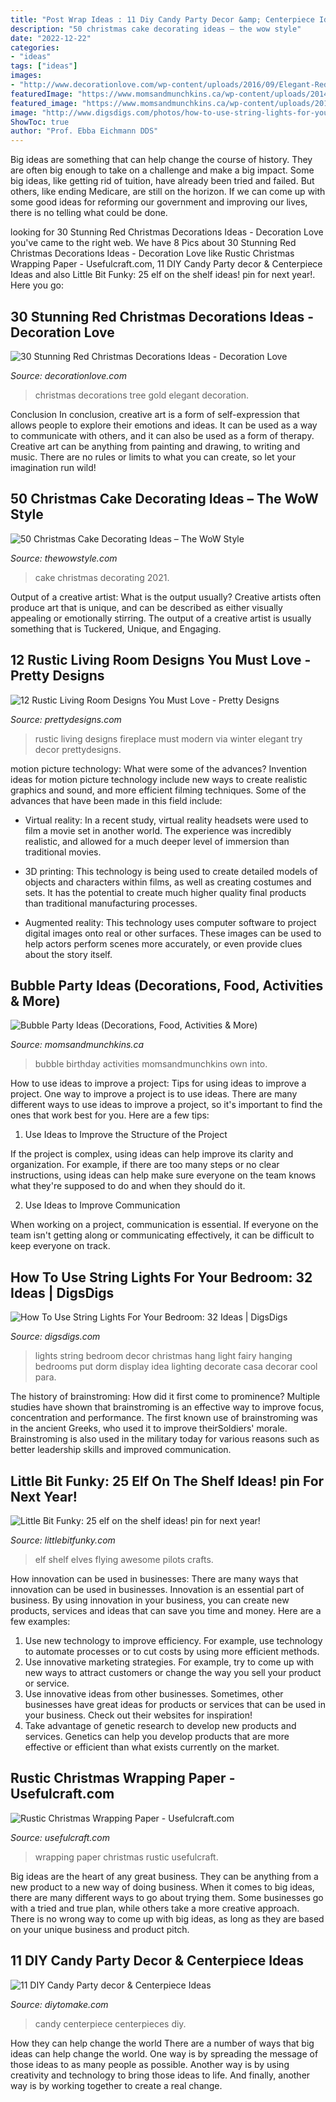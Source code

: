 ```yaml
---
title: "Post Wrap Ideas : 11 Diy Candy Party Decor &amp; Centerpiece Ideas"
description: "50 christmas cake decorating ideas – the wow style"
date: "2022-12-22"
categories:
- "ideas"
tags: ["ideas"]
images:
- "http://www.decorationlove.com/wp-content/uploads/2016/09/Elegant-Red-and-Gold-Christmas-Tree.jpg"
featuredImage: "https://www.momsandmunchkins.ca/wp-content/uploads/2014/06/bubble-party-3.jpg"
featured_image: "https://www.momsandmunchkins.ca/wp-content/uploads/2014/06/bubble-party-3.jpg"
image: "http://www.digsdigs.com/photos/how-to-use-string-lights-for-your-bedroom-ideas-10.jpg"
ShowToc: true
author: "Prof. Ebba Eichmann DDS"
---
```



Big ideas are something that can help change the course of history. They are often big enough to take on a challenge and make a big impact. Some big ideas, like getting rid of tuition, have already been tried and failed. But others, like ending Medicare, are still on the horizon. If we can come up with some good ideas for reforming our government and improving our lives, there is no telling what could be done.

	

		
looking for 30 Stunning Red Christmas Decorations Ideas - Decoration Love you've came to the right web. We have 8 Pics about 30 Stunning Red Christmas Decorations Ideas - Decoration Love like Rustic Christmas Wrapping Paper - Usefulcraft.com, 11 DIY Candy Party decor &amp; Centerpiece Ideas and also Little Bit Funky: 25 elf on the shelf ideas! pin for next year!. Here you go:
		
    
## 30 Stunning Red Christmas Decorations Ideas - Decoration Love

<img loading=lazy src="http://www.decorationlove.com/wp-content/uploads/2016/09/Elegant-Red-and-Gold-Christmas-Tree.jpg" onerror="this.onerror=null;this.src='https://tse1.mm.bing.net/th?id=OIP.Y-SSRlfN8gvD94pUHKwYZgHaLH&amp;pid=15.1';" alt="30 Stunning Red Christmas Decorations Ideas - Decoration Love">

_Source: decorationlove.com_

>christmas decorations tree gold elegant decoration. 

	

Conclusion
In conclusion, creative art is a form of self-expression that allows people to explore their emotions and ideas. It can be used as a way to communicate with others, and it can also be used as a form of therapy. Creative art can be anything from painting and drawing, to writing and music. There are no rules or limits to what you can create, so let your imagination run wild!

    
## 50 Christmas Cake Decorating Ideas – The WoW Style

<img loading=lazy src="http://thewowstyle.com/wp-content/uploads/2014/11/2021.jpg" onerror="this.onerror=null;this.src='https://tse1.mm.bing.net/th?id=OIP.uueR8IBBPhKKsi4IqhxxwAHaLJ&amp;pid=15.1';" alt="50 Christmas Cake Decorating Ideas – The WoW Style">

_Source: thewowstyle.com_

>cake christmas decorating 2021. 

	

Output of a creative artist: What is the output usually?
Creative artists often produce art that is unique, and can be described as either visually appealing or emotionally stirring. The output of a creative artist is usually something that is Tuckered, Unique, and Engaging.

    
## 12 Rustic Living Room Designs You Must Love - Pretty Designs

<img loading=lazy src="https://www.prettydesigns.com/wp-content/uploads/2014/12/Homeintradition.jpg" onerror="this.onerror=null;this.src='https://tse3.mm.bing.net/th?id=OIP.yIDsBFek2TS909gpwCxNugHaFj&amp;pid=15.1';" alt="12 Rustic Living Room Designs You Must Love - Pretty Designs">

_Source: prettydesigns.com_

>rustic living designs fireplace must modern via winter elegant try decor prettydesigns. 

	

motion picture technology: What were some of the advances?
Invention ideas for motion picture technology include new ways to create realistic graphics and sound, and more efficient filming techniques. Some of the advances that have been made in this field include: 
- Virtual reality: In a recent study, virtual reality headsets were used to film a movie set in another world. The experience was incredibly realistic, and allowed for a much deeper level of immersion than traditional movies. 

- 3D printing: This technology is being used to create detailed models of objects and characters within films, as well as creating costumes and sets. It has the potential to create much higher quality final products than traditional manufacturing processes. 

- Augmented reality: This technology uses computer software to project digital images onto real or other surfaces. These images can be used to help actors perform scenes more accurately, or even provide clues about the story itself.

    
## Bubble Party Ideas (Decorations, Food, Activities &amp; More)

<img loading=lazy src="https://www.momsandmunchkins.ca/wp-content/uploads/2014/06/bubble-party-3.jpg" onerror="this.onerror=null;this.src='https://tse1.mm.bing.net/th?id=OIP.rh8VsRj_N97vK1L-Lmgm9QAAAA&amp;pid=15.1';" alt="Bubble Party Ideas (Decorations, Food, Activities &amp; More)">

_Source: momsandmunchkins.ca_

>bubble birthday activities momsandmunchkins own into. 

	

How to use ideas to improve a project: Tips for using ideas to improve a project.
One way to improve a project is to use ideas. There are many different ways to use ideas to improve a project, so it's important to find the ones that work best for you. Here are a few tips:
1. Use Ideas to Improve the Structure of the Project

If the project is complex, using ideas can help improve its clarity and organization. For example, if there are too many steps or no clear instructions, using ideas can help make sure everyone on the team knows what they're supposed to do and when they should do it.

2. Use Ideas to Improve Communication

When working on a project, communication is essential. If everyone on the team isn't getting along or communicating effectively, it can be difficult to keep everyone on track.

    
## How To Use String Lights For Your Bedroom: 32 Ideas | DigsDigs

<img loading=lazy src="http://www.digsdigs.com/photos/how-to-use-string-lights-for-your-bedroom-ideas-10.jpg" onerror="this.onerror=null;this.src='https://tse4.mm.bing.net/th?id=OIP.ED06IFjvHNGaN0Pi5XwHUQHaJ3&amp;pid=15.1';" alt="How To Use String Lights For Your Bedroom: 32 Ideas | DigsDigs">

_Source: digsdigs.com_

>lights string bedroom decor christmas hang light fairy hanging bedrooms put dorm display idea lighting decorate casa decorar cool para. 

	

The history of brainstroming: How did it first come to prominence?
Multiple studies have shown that brainstroming is an effective way to improve focus, concentration and performance. The first known use of brainstroming was in the ancient Greeks, who used it to improve theirSoldiers' morale. Brainstroming is also used in the military today for various reasons such as better leadership skills and improved communication.

    
## Little Bit Funky: 25 Elf On The Shelf Ideas! pin For Next Year!

<img loading=lazy src="https://2.bp.blogspot.com/-SwYZIUR5dns/Ur9eqPUL6DI/AAAAAAAATtg/1gt5vOxB0Jk/s1600/IMG_7382.JPG" onerror="this.onerror=null;this.src='https://tse1.mm.bing.net/th?id=OIP.vumg5YBZdHwPUXzxeAKMqQHaHa&amp;pid=15.1';" alt="Little Bit Funky: 25 elf on the shelf ideas! pin for next year!">

_Source: littlebitfunky.com_

>elf shelf elves flying awesome pilots crafts. 

	

How innovation can be used in businesses: There are many ways that innovation can be used in businesses.
Innovation is an essential part of business. By using innovation in your business, you can create new products, services and ideas that can save you time and money. Here are a few examples: 
1. Use new technology to improve efficiency. For example, use technology to automate processes or to cut costs by using more efficient methods. 
2. Use innovative marketing strategies. For example, try to come up with new ways to attract customers or change the way you sell your product or service. 
3. Use innovative ideas from other businesses. Sometimes, other businesses have great ideas for products or services that can be used in your business. Check out their websites for inspiration! 
4. Take advantage of genetic research to develop new products and services. Genetics can help you develop products that are more effective or efficient than what exists currently on the market.

    
## Rustic Christmas Wrapping Paper - Usefulcraft.com

<img loading=lazy src="http://www.usefulcraft.com/wp-content/uploads/2019/12/rustic-christmas-wrapping-paper-4.jpg" onerror="this.onerror=null;this.src='https://tse4.mm.bing.net/th?id=OIP.09qwOzzNejcvZ5YyfT5wBAHaLH&amp;pid=15.1';" alt="Rustic Christmas Wrapping Paper - Usefulcraft.com">

_Source: usefulcraft.com_

>wrapping paper christmas rustic usefulcraft. 

	

Big ideas are the heart of any great business. They can be anything from a new product to a new way of doing business. When it comes to big ideas, there are many different ways to go about trying them. Some businesses go with a tried and true plan, while others take a more creative approach. There is no wrong way to come up with big ideas, as long as they are based on your unique business and product pitch.

    
## 11 DIY Candy Party Decor &amp; Centerpiece Ideas

<img loading=lazy src="https://www.diytomake.com/wp-content/uploads/2015/10/Candy-Centerpiece-Ideas-Sweet-.jpg" onerror="this.onerror=null;this.src='https://tse2.mm.bing.net/th?id=OIP.VlBvjjWgo0WCLO_BVVrqDAHaFJ&amp;pid=15.1';" alt="11 DIY Candy Party decor &amp; Centerpiece Ideas">

_Source: diytomake.com_

>candy centerpiece centerpieces diy. 

	

How they can help change the world
There are a number of ways that big ideas can help change the world. One way is by spreading the message of those ideas to as many people as possible. Another way is by using creativity and technology to bring those ideas to life. And finally, another way is by working together to create a real change.

